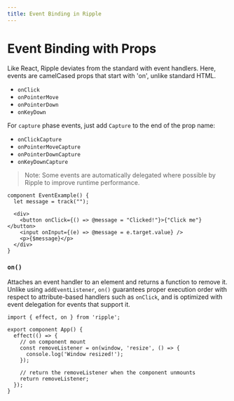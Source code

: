 ```yaml
---
title: Event Binding in Ripple
---
```


# Event Binding with Props

Like React, Ripple deviates from the standard with event handlers. Here, events
are camelCased props that start with 'on', unlike standard HTML.

- `onClick`
- `onPointerMove`
- `onPointerDown`
- `onKeyDown`

For `capture` phase events, just add `Capture` to the end of the prop name:

- `onClickCapture`
- `onPointerMoveCapture`
- `onPointerDownCapture`
- `onKeyDownCapture`

> Note: Some events are automatically delegated where possible by Ripple to improve runtime performance.


```ripple
component EventExample() {
  let message = track("");

  <div>
    <button onClick={() => @message = "Clicked!"}>{"Click me"}</button>
    <input onInput={(e) => @message = e.target.value} />
    <p>{$message}</p>
  </div>
}
```

### `on()`

Attaches an event handler to an element and returns a function to remove it.
Unlike using `addEventListener`, `on()` guarantees proper execution order with
respect to attribute-based handlers such as `onClick`, and is optimized
with event delegation for events that support it.

```ripple
import { effect, on } from 'ripple';

export component App() {
  effect(() => {
    // on component mount
    const removeListener = on(window, 'resize', () => {
      console.log('Window resized!');
    });

    // return the removeListener when the component unmounts
    return removeListener;
  });
}
```
